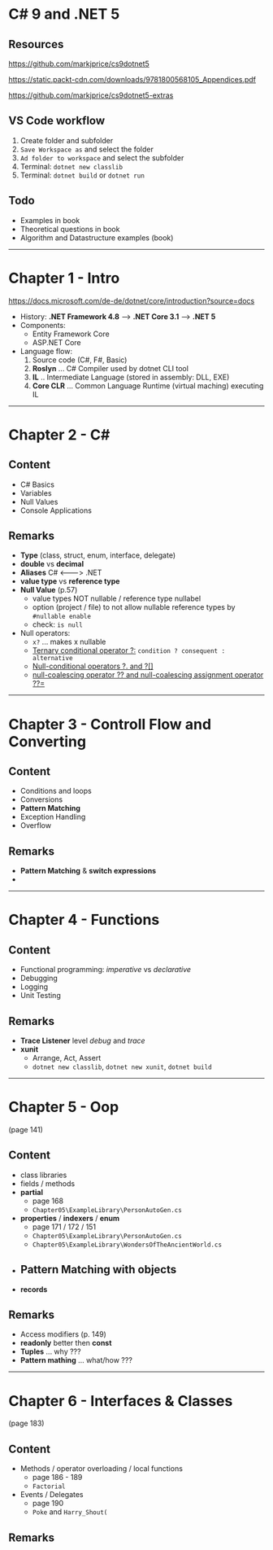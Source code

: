 # C# 9 and .NET 5

## Resources
https://github.com/markjprice/cs9dotnet5

https://static.packt-cdn.com/downloads/9781800568105_Appendices.pdf

https://github.com/markjprice/cs9dotnet5-extras



## VS Code workflow
1. Create folder and subfolder
1. `Save Workspace as` and select the folder
1. `Ad folder to workspace` and select the subfolder
1. Terminal: `dotnet new classlib`
1. Terminal: `dotnet build` or `dotnet run`

## Todo
- Examples in book
- Theoretical questions in book
- Algorithm and Datastructure examples (book) 


----------------------------------------------------------------------
# Chapter 1 - Intro
https://docs.microsoft.com/de-de/dotnet/core/introduction?source=docs

- History: **.NET Framework 4.8** --> **.NET Core 3.1** --> **.NET 5**
- Components:
  - Entity Framework Core 
  - ASP.NET Core
- Language flow: 
  1. Source code (C#, F#, Basic)
  1. **Roslyn** ... C# Compiler used by dotnet CLI tool
  1. **IL** .. Intermediate Language (stored in assembly: DLL, EXE)
  1. **Core CLR** ... Common Language Runtime (virtual maching) executing IL



----------------------------------------------------------------------
# Chapter 2 - C# 

## Content
- C# Basics
- Variables
- Null Values
- Console Applications

## Remarks
- **Type** (class, struct, enum, interface, delegate)
- **double** vs **decimal**
- **Aliases** C# <---> .NET
- **value type** vs **reference type**
- **Null Value** (p.57)
  - value types NOT nullable / reference type nullabel
  - option (project / file) to not allow nullable reference types by `#nullable enable`
  - check: `is null` 
- Null operators:
  - `x?` ... makes x nullable
  - [Ternary conditional operator ?:](https://docs.microsoft.com/en-us/dotnet/csharp/language-reference/operators/conditional-operator)       `condition ? consequent : alternative`
  - [Null-conditional operators ?. and ?[]](https://docs.microsoft.com/en-us/dotnet/csharp/language-reference/operators/member-access-operators#null-conditional-operators--and-)
  - [null-coalescing operator ?? and  null-coalescing assignment operator ??=](https://docs.microsoft.com/en-us/dotnet/csharp/language-reference/operators/null-coalescing-operator)



----------------------------------------------------------------------
# Chapter 3 - Controll Flow and Converting

## Content
- Conditions and loops
- Conversions
- **Pattern Matching**
- Exception Handling
- Overflow

## Remarks
- **Pattern Matching** & **switch expressions**
- 



----------------------------------------------------------------------
# Chapter 4 - Functions

## Content
- Functional programming: *imperative* vs *declarative*
- Debugging
- Logging
- Unit Testing

## Remarks
- **Trace Listener** level *debug* and *trace*
- **xunit**
  - Arrange, Act, Assert
  - `dotnet new classlib`, `dotnet new xunit`, `dotnet build`



----------------------------------------------------------------------
# Chapter 5 - Oop
(page 141)
## Content 
- class libraries
- fields / methods
- **partial** 
  - page 168  
  - `Chapter05\ExampleLibrary\PersonAutoGen.cs`
- **properties** / **indexers** / **enum**
  - page 171 / 172 / 151
  - `Chapter05\ExampleLibrary\PersonAutoGen.cs`
  - `Chapter05\ExampleLibrary\WondersOfTheAncientWorld.cs`
- **Pattern Matching** with objects
  - 
- **records**

## Remarks
- Access modifiers (p. 149)
- **readonly** better then **const**
- **Tuples** ... why  ???
- **Pattern mathing** ... what/how  ???


----------------------------------------------------------------------
# Chapter 6 - Interfaces & Classes
(page 183)

## Content
- Methods / operator overloading / local functions
  - page 186 - 189
  - `Factorial`
- Events / Delegates
  - page 190
  - `Poke` and `Harry_Shout(`

## Remarks
